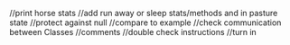 //print horse stats
//add run away or sleep stats/methods and in pasture state
//protect against null
//compare to example
//check communication between Classes
//comments
//double check instructions
//turn in